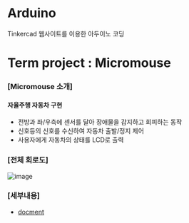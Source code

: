 # Arduino
Tinkercad 웹사이트를 이용한 아두이노 코딩

# Term project : Micromouse  
### [Micromouse 소개]  
#### 자율주행 자동차 구현
  -	전방과 좌/우측에 센서를 달아 장애물을 감지하고 회피하는 동작
  -	신호등의 신호를 수신하여 자동차 출발/정지 제어
  -	사용자에게 자동차의 상태를 LCD로 출력
  
### [전체 회로도]  
![image](https://user-images.githubusercontent.com/53621550/103549485-cd620900-4eea-11eb-84b0-4dec42c58300.png)

### [세부내용]  
- [docment](https://github.com/jinubb/Arduino/tree/main/Term%20project)
